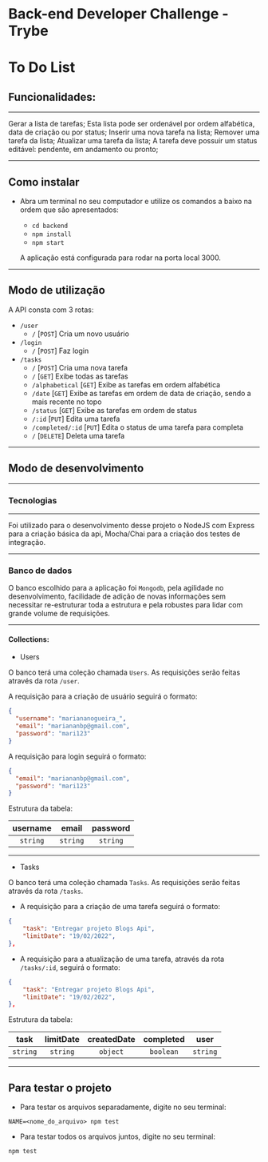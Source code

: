 # Back-end Developer Challenge - Trybe

# To Do List

## Funcionalidades:

---

Gerar a lista de tarefas;
Esta lista pode ser ordenável por ordem alfabética, data de criação ou por status;
Inserir uma nova tarefa na lista;
Remover uma tarefa da lista;
Atualizar uma tarefa da lista;
A tarefa deve possuir um status editável: pendente, em andamento ou pronto;

---

## Como instalar

* Abra um terminal no seu computador e utilize os comandos a baixo na ordem que são apresentados:

  * `cd backend`
  * `npm install`
  * `npm start`

  A aplicação está configurada para rodar na porta local 3000.

---

## Modo de utilização

A API consta com 3 rotas: 
* `/user`
  * `/` [`POST`]  Cria um novo usuário
* `/login`
  * `/` [`POST`]  Faz login
* `/tasks`
  * `/` [`POST`]  Cria uma nova tarefa
  * `/` [`GET`] Exibe todas as tarefas
  * `/alphabetical` [`GET`] Exibe as tarefas em ordem alfabética
  * `/date` [`GET`] Exibe as tarefas em ordem de data de criação, sendo a mais recente no topo
  * `/status` [`GET`]  Exibe as tarefas em ordem de status
  * `/:id` [`PUT`] Edita uma tarefa
  * `/completed/:id` [`PUT`] Edita o status de uma tarefa para completa
  * `/` [`DELETE`] Deleta uma tarefa

---

## Modo de desenvolvimento

---

### Tecnologias

---

Foi utilizado para o desenvolvimento desse projeto o NodeJS com Express para a criação básica da api, Mocha/Chai para a criação dos testes de integração.

---

### Banco de dados

O banco escolhido para a aplicação foi `Mongodb`, pela agilidade no desenvolvimento, facilidade de adição de novas informações sem necessitar re-estruturar toda a estrutura e pela robustes para lidar com grande volume de requisições.

---

#### Collections:

* Users

O banco terá uma coleção chamada `Users`.
As requisições serão feitas através da rota `/user`.

A requisição para a criação de usuário seguirá o formato:

```json
{
  "username": "mariananogueira_",
  "email": "mariananbp@gmail.com",
  "password": "mari123"
}
```

A requisição para login seguirá o formato:

```json
{
  "email": "mariananbp@gmail.com",
  "password": "mari123"
}
```

Estrutura da tabela:

|   username   |  email   |  password   |
| :----------: | :------: | :---------: |
|   `string`   | `string` |   `string`  |

---

* Tasks

O banco terá uma coleção chamada `Tasks`.
As requisições serão feitas através da rota `/tasks`.

- A requisição para a criação de uma tarefa seguirá o formato:

```json
{
    "task": "Entregar projeto Blogs Api",
    "limitDate": "19/02/2022",
},
```
- A requisição para a atualização de uma tarefa, através da rota `/tasks/:id`, seguirá o formato:

```json
{
    "task": "Entregar projeto Blogs Api",
    "limitDate": "19/02/2022",
},
```

Estrutura da tabela:

|   task   |  limitDate   |  createdDate   |  completed  |   user    |
| :------: | :----------: | :------------: | :---------: | :-------: |
| `string` |   `string`   |    `object`    |   `boolean` |  `string` |


---

## Para testar o projeto

- Para testar os arquivos separadamente, digite no seu terminal:

`NAME=<nome_do_arquivo> npm test`

- Para testar todos os arquivos juntos, digite no seu terminal:

`npm test`